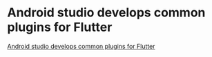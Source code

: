 # Android studio develops common plugins for Flutter
[Android studio develops common plugins for Flutter](https://aiwithcloud.com/2022/09/15/android_studio_develops_common_plugins_for_flutter/)